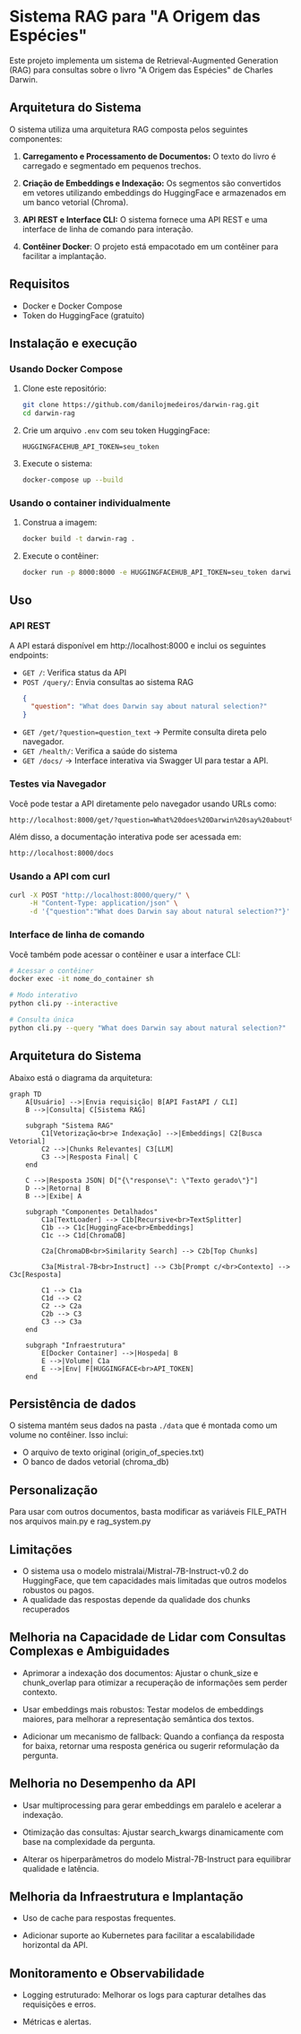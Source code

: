 # Sistema RAG para "A Origem das Espécies"

Este projeto implementa um sistema de Retrieval-Augmented Generation (RAG) para consultas sobre o livro "A Origem das Espécies" de Charles Darwin.

## Arquitetura do Sistema

O sistema utiliza uma arquitetura RAG composta pelos seguintes componentes:

1. **Carregamento e Processamento de Documentos:** O texto do livro é carregado e segmentado em pequenos trechos.

2. **Criação de Embeddings e Indexação:** Os segmentos são convertidos em vetores utilizando embeddings do HuggingFace e armazenados em um banco vetorial (Chroma).

3. **API REST e Interface CLI:** O sistema fornece uma API REST e uma interface de linha de comando para interação.

4. **Contêiner Docker**: O projeto está empacotado em um contêiner para facilitar a implantação.

## Requisitos

- Docker e Docker Compose
- Token do HuggingFace (gratuito)

## Instalação e execução

### Usando Docker Compose

1. Clone este repositório:
   ```bash
   git clone https://github.com/danilojmedeiros/darwin-rag.git
   cd darwin-rag
   ```

2. Crie um arquivo `.env` com seu token HuggingFace:
   ```
   HUGGINGFACEHUB_API_TOKEN=seu_token
   ```

3. Execute o sistema:
   ```bash
   docker-compose up --build
   ```

### Usando o container individualmente

1. Construa a imagem:
   ```bash
   docker build -t darwin-rag .
   ```

2. Execute o contêiner:
   ```bash
   docker run -p 8000:8000 -e HUGGINGFACEHUB_API_TOKEN=seu_token darwin-rag
   ```

## Uso

### API REST
A API estará disponível em http://localhost:8000 e inclui os seguintes endpoints:

- `GET /`: Verifica status da API
- `POST /query/`: Envia consultas ao sistema RAG
  ```json
  {
    "question": "What does Darwin say about natural selection?"
  }
  ```
- `GET /get/?question=question_text` → Permite consulta direta pelo navegador.
- `GET /health/`: Verifica a saúde do sistema
- `GET /docs/` → Interface interativa via Swagger UI para testar a API.

### Testes via Navegador

Você pode testar a API diretamente pelo navegador usando URLs como:
```bash
http://localhost:8000/get/?question=What%20does%20Darwin%20say%20about%20select%20natural?
```

Além disso, a documentação interativa pode ser acessada em:
```bash
http://localhost:8000/docs
```

### Usando a API com curl

```bash
curl -X POST "http://localhost:8000/query/" \
     -H "Content-Type: application/json" \
     -d '{"question":"What does Darwin say about natural selection?"}'
```

### Interface de linha de comando

Você também pode acessar o contêiner e usar a interface CLI:

```bash
# Acessar o contêiner
docker exec -it nome_do_container sh

# Modo interativo
python cli.py --interactive

# Consulta única
python cli.py --query "What does Darwin say about natural selection?"
```
## Arquitetura do Sistema

Abaixo está o diagrama da arquitetura:

```mermaid
graph TD
    A[Usuário] -->|Envia requisição| B[API FastAPI / CLI]
    B -->|Consulta| C[Sistema RAG]
    
    subgraph "Sistema RAG"
        C1[Vetorização<br>e Indexação] -->|Embeddings| C2[Busca Vetorial]
        C2 -->|Chunks Relevantes| C3[LLM]
        C3 -->|Resposta Final| C
    end
    
    C -->|Resposta JSON| D["{\"response\": \"Texto gerado\"}"]
    D -->|Retorna| B
    B -->|Exibe| A
    
    subgraph "Componentes Detalhados"
        C1a[TextLoader] --> C1b[Recursive<br>TextSplitter]
        C1b --> C1c[HuggingFace<br>Embeddings]
        C1c --> C1d[ChromaDB]
        
        C2a[ChromaDB<br>Similarity Search] --> C2b[Top Chunks]
        
        C3a[Mistral-7B<br>Instruct] --> C3b[Prompt c/<br>Contexto] --> C3c[Resposta]
        
        C1 --> C1a
        C1d --> C2
        C2 --> C2a
        C2b --> C3
        C3 --> C3a
    end
    
    subgraph "Infraestrutura"
        E[Docker Container] -->|Hospeda| B
        E -->|Volume| C1a
        E -->|Env| F[HUGGINGFACE<br>API_TOKEN]
    end
```

## Persistência de dados

O sistema mantém seus dados na pasta `./data` que é montada como um volume no contêiner. Isso inclui:
- O arquivo de texto original (origin_of_species.txt)
- O banco de dados vetorial (chroma_db)

## Personalização

Para usar com outros documentos, basta modificar as variáveis FILE_PATH nos arquivos main.py e rag_system.py

## Limitações

- O sistema usa o modelo mistralai/Mistral-7B-Instruct-v0.2 do HuggingFace, que tem capacidades mais limitadas que outros modelos robustos ou pagos.
- A qualidade das respostas depende da qualidade dos chunks recuperados

##  Melhoria na Capacidade de Lidar com Consultas Complexas e Ambiguidades
- Aprimorar a indexação dos documentos: Ajustar o chunk_size e chunk_overlap para otimizar a recuperação de informações sem perder contexto.

- Usar embeddings mais robustos: Testar modelos de embeddings maiores, para melhorar a representação semântica dos textos.

- Adicionar um mecanismo de fallback: Quando a confiança da resposta for baixa, retornar uma resposta genérica ou sugerir reformulação da pergunta.

## Melhoria no Desempenho da API
- Usar multiprocessing para gerar embeddings em paralelo e acelerar a indexação.

- Otimização das consultas: Ajustar search_kwargs dinamicamente com base na complexidade da pergunta.

- Alterar os hiperparâmetros do modelo Mistral-7B-Instruct para equilibrar qualidade e latência.

## Melhoria da Infraestrutura e Implantação
- Uso de cache para respostas frequentes.

- Adicionar suporte ao Kubernetes para facilitar a escalabilidade horizontal da API.

## Monitoramento e Observabilidade
- Logging estruturado: Melhorar os logs para capturar detalhes das requisições e erros.

- Métricas e alertas.